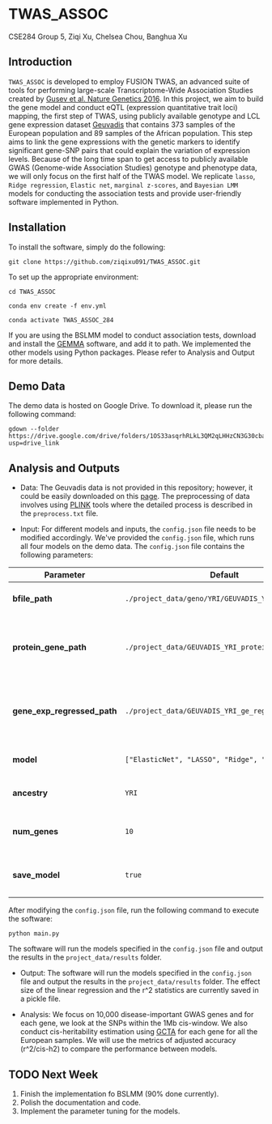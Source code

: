 # TWAS_ASSOC
CSE284 Group 5, Ziqi Xu, Chelsea Chou, Banghua Xu

## Introduction
  `TWAS_ASSOC` is developed to employ FUSION TWAS, an advanced suite of tools for performing large-scale Transcriptome-Wide Association Studies created by [Gusev et al. Nature Genetics 2016](https://www.nature.com/articles/ng.3506). In this project, we aim to build the gene model and conduct eQTL (expression quantitative trait loci) mapping, the first step of TWAS, using publicly available genotype and LCL gene expression dataset [Geuvadis](https://www.internationalgenome.org/data-portal/data-collection/geuvadis) that contains 373 samples of the European population and 89 samples of the African population. This step aims to link the gene expressions with the genetic markers to identify significant gene-SNP pairs that could explain the variation of expression levels. Because of the long time span to get access to publicly available GWAS (Genome-wide Association Studies) genotype and phenotype data, we will only focus on the first half of the TWAS model. We replicate `lasso`, `Ridge regression`, `Elastic net`, `marginal z-scores`, and `Bayesian LMM` models for conducting the association tests and provide user-friendly software implemented in Python. 


## Installation
To install the software, simply do the following:
```
git clone https://github.com/ziqixu091/TWAS_ASSOC.git
```
To set up the appropriate environment:
```
cd TWAS_ASSOC
```
```
conda env create -f env.yml
```
```
conda activate TWAS_ASSOC_284
```
If you are using the BSLMM model to conduct association tests, download and install the [GEMMA](https://xiangzhou.github.io/software/) software, and add it to path. 
We implemented the other models using Python packages. Please refer to Analysis and Output for more details.

## Demo Data
The demo data is hosted on Google Drive. To download it, please run the following command:
```
gdown --folder https://drive.google.com/drive/folders/1OS33asqrhRLkL3QM2qLHHzCN3G30cbaG?usp=drive_link
```

## Analysis and Outputs
- Data: The Geuvadis data is not provided in this repository; however, it could be easily downloaded on this [page](https://www.ebi.ac.uk/biostudies/arrayexpress/studies/E-GEUV-1?query=GEUVADIS). The preprocessing of data involves using [PLINK](https://www.cog-genomics.org/plink/) tools where the detailed process is described in the `preprocess.txt` file. 

- Input: For different models and inputs, the `config.json` file needs to be modified accordingly. We've provided the `config.json` file, which runs all four models on the demo data. The `config.json` file contains the following parameters:

| Parameter                   | Default                                                     | Description                                           |
|-----------------------------|-------------------------------------------------------------|-------------------------------------------------------|
| **bfile_path**              | `./project_data/geno/YRI/GEUVADIS_YRI_chr1`                 | Path to the PLINK binary file                          |
| **protein_gene_path**       | `./project_data/GEUVADIS_YRI_protein_genes.tsv.gz`          | Path to the protein-coding gene information file      |
| **gene_exp_regressed_path** | `./project_data/GEUVADIS_YRI_ge_regressed.tsv.gz`           | Path to the gene expression file (covariates regressed) |
| **model**                   | `["ElasticNet", "LASSO", "Ridge", "Marginal"]`              | List of models to run                                 |
| **ancestry**                | `YRI`                                                       | Ancestry of the samples                               |
| **num_genes**               | `10`                                                        | Number of genes to run the model on                   |
| **save_model**              | `true`                                                      | Save the results of the model or not                  |

After modifying the `config.json` file, run the following command to execute the software:
```
python main.py
```
The software will run the models specified in the `config.json` file and output the results in the `project_data/results` folder.

- Output: The software will run the models specified in the `config.json` file and output the results in the `project_data/results` folder. The effect size of the linear regression and the r^2 statistics are currently saved in a pickle file. 
  
- Analysis: We focus on 10,000 disease-important GWAS genes and for each gene, we look at the SNPs within the 1Mb cis-window. We also conduct cis-heritability estimation using [GCTA](https://yanglab.westlake.edu.cn/software/gcta/#Overview) for each gene for all the European samples. We will use the metrics of adjusted accuracy (r^2/cis-h2) to compare the performance between models. 

## TODO Next Week
1. Finish the implementation fo BSLMM (90% done currently).
2. Polish the documentation and code.
3. Implement the parameter tuning for the models. 
